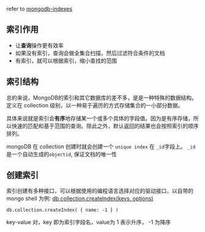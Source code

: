 refer to [mongodb-indexes](https://docs.mongodb.com/manual/indexes/)

## 索引作用
- 让**查询**操作更有效率
- 如果没有索引，查询会做全集合扫描，然后过滤符合条件的文档
- 有索引，就可以根据索引，缩小查找的范围

## 索引结构
总的来说，MongoDB的索引和其它数据库的差不多，是是一种特殊的数据结构。定义在 collection 级别，以一种易于遍历的方式存储集合的一小部分数据。  

具体来说就是索引会**有序**地存储某一个或多个具体的字段值。因为是有序存储，所以快速的匹配和基于范围的查询。除此之外，默认返回的结果也会按照索引的顺序排列。  

mongoDB 在 collection 创建时就会创建一个 `unique index` 在 `_id`字段上。
`_id` 是一个自动生成的`objectid`, 保证文档的唯一性

## 创建索引
索引创建有多种接口，可以根据使用的编程语言选择对应的驱动接口，以自带的mongo shell 为例: [db.collection.createIndex(keys, options)](https://docs.mongodb.com/manual/reference/method/db.collection.createIndex/#db.collection.createIndex)

```mongo shell
db.collection.createIndex( { name: -1 } )
```
key-value 对，key 即为索引字段名，value为 1 表示升序， -1 为降序

